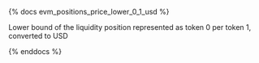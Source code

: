 {% docs evm_positions_price_lower_0_1_usd %}

Lower bound of the liquidity position represented as token 0 per token 1, converted to USD

{% enddocs %}
